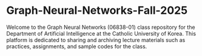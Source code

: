 # Graph-Neural-Networks-Fall-2025
Welcome to the Graph Neural Networks (06838-01) class repository for the Department of Artificial Intelligence at the Catholic University of Korea. This platform is dedicated to sharing and archiving lecture materials such as practices, assignments, and sample codes for the class.
